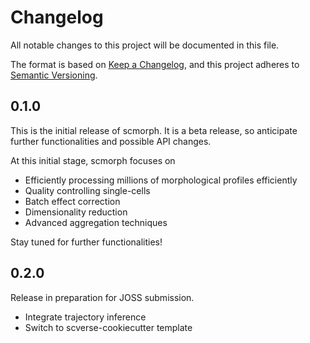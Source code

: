# Changelog

All notable changes to this project will be documented in this file.

The format is based on [Keep a Changelog][],
and this project adheres to [Semantic Versioning][].

[keep a changelog]: https://keepachangelog.com/en/1.0.0/
[semantic versioning]: https://semver.org/spec/v2.0.0.html

## 0.1.0

This is the initial release of scmorph.
It is a beta release, so anticipate further functionalities and possible API changes.

At this initial stage, scmorph focuses on

-   Efficiently processing millions of morphological profiles efficiently
-   Quality controlling single-cells
-   Batch effect correction
-   Dimensionality reduction
-   Advanced aggregation techniques

Stay tuned for further functionalities!

## 0.2.0

Release in preparation for JOSS submission.

-   Integrate trajectory inference
-   Switch to scverse-cookiecutter template

<!--next-version-placeholder-->
